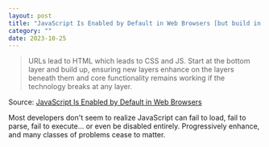 ```yaml
---
layout: post
title: "JavaScript Is Enabled by Default in Web Browsers [but build in layers of technology (HTML, CSS, JS -- in that order)]"
category: ""
date: 2023-10-25
---
```


>URLs lead to HTML which leads to CSS and JS. Start at the bottom layer and build up, ensuring new layers enhance on the layers beneath them and core functionality remains working if the technology breaks at any layer.

Source: [JavaScript Is Enabled by Default in Web Browsers](https://blog.jim-nielsen.com/2023/javascript-is-enabled-by-default/)

Most developers don't seem to realize JavaScript can fail to load, fail to parse, fail to execute... or even be disabled entirely.  Progressively enhance, and many classes of problems cease to matter.
